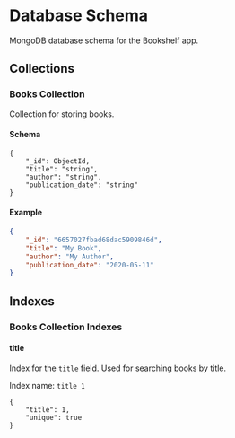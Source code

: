 # Database Schema

MongoDB database schema for the Bookshelf app.

## Collections

### Books Collection

Collection for storing books.

#### Schema

```mongodb
{
    "_id": ObjectId,
    "title": "string",
    "author": "string",
    "publication_date": "string"
}
```

#### Example

```json
{
    "_id": "6657027fbad68dac5909846d",
    "title": "My Book",
    "author": "My Author",
    "publication_date": "2020-05-11"
}
```

## Indexes

### Books Collection Indexes

#### title

Index for the `title` field. Used for searching books by title.

Index name: `title_1`

```mongodb
{
    "title": 1,
    "unique": true
}
```
